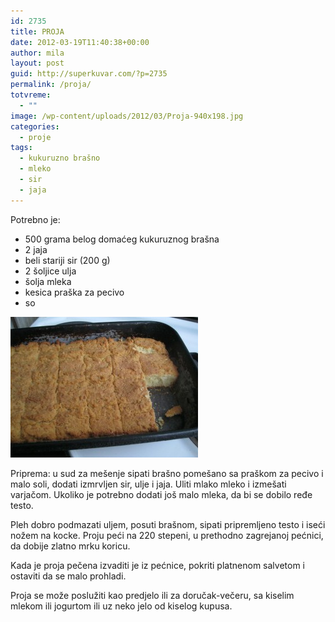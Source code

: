 ```yaml
---
id: 2735
title: PROJA
date: 2012-03-19T11:40:38+00:00
author: mila
layout: post
guid: http://superkuvar.com/?p=2735
permalink: /proja/
totvreme:
  - ""
image: /wp-content/uploads/2012/03/Proja-940x198.jpg
categories:
  - proje
tags:
  - kukuruzno brašno
  - mleko
  - sir
  - jaja
---
```

Potrebno je:

  * 500 grama belog domaćeg kukuruznog brašna
  * 2 jaja
  * beli stariji sir (200 g)
  * 2 šoljice ulja
  * šolja mleka
  * kesica praška za pecivo
  * so

<img class="alignnone size-medium wp-image-2736" title="Proja" src="/wp-content/uploads/2012/03/Proja-300x225.jpg" alt="" width="300" height="225" /> 

Priprema: u sud za mešenje sipati brašno pomešano sa praškom za pecivo i malo soli, dodati izmrvljen sir, ulje i jaja. Uliti mlako mleko i izmešati varjačom. Ukoliko je potrebno dodati još malo mleka, da bi se dobilo ređe testo.

Pleh dobro podmazati uljem, posuti brašnom, sipati pripremljeno testo i iseći nožem na kocke. Proju peći na 220 stepeni, u prethodno zagrejanoj pećnici, da dobije zlatno mrku koricu.

Kada je proja pečena izvaditi je iz pećnice, pokriti platnenom salvetom i ostaviti da se malo prohladi.

Proja se može poslužiti kao predjelo ili za doručak-večeru, sa kiselim mlekom ili jogurtom ili uz neko jelo od kiselog kupusa.